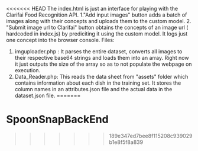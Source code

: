 <<<<<<< HEAD
The index.html is just an interface for playing with the Clarifai Food Recognition API. 
1."Add input images" button adds a batch of images along with their concepts and uploads them to the custom model. 
2. "Submit image url to Clarifai" button obtains the concepts of an image url ( hardcoded in index.js) by prediciting it using the custom model. It logs just one concept into the browser console.
Files:

1. imguploader.php : It parses the entire dataset, converts all images to their respective base64 strings and loads them into an array. Right now it just outputs the size of the array so as to not populate the webpage on execution.
2. Data_Reader.php: This reads the data sheet from "assets" folder which contains information about each dish in the training set. It stores the column names in an attributes.json file and the actual data in the dataset.json file.
=======
# SpoonSnapBackEnd
>>>>>>> 189e347ed7bee8f115208c939029b1e8f5f8a839
